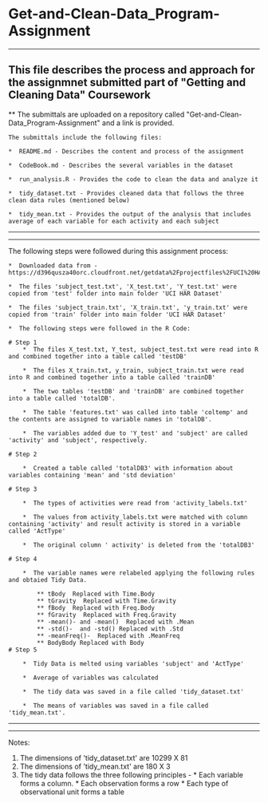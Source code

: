 # Get-and-Clean-Data_Program-Assignment
_______________________________________________________________________________________________________________________________________________________


## This file describes the process and approach for the assignmnet submitted part of "Getting and Cleaning Data" Coursework

** The submittals are uploaded on a repository called "Get-and-Clean-Data_Program-Assignment" and a link is provided.

	The submittals include the following files:

	*  README.md - Describes the content and process of the assignment

	*  CodeBook.md - Describes the several variables in the dataset

	*  run_analysis.R - Provides the code to clean the data and analyze it

	*  tidy_dataset.txt - Provides cleaned data that follows the three clean data rules (mentioned below)

	*  tidy_mean.txt - Provides the output of the analysis that includes average of each variable for each activity and each subject 

---------------------------------------------------------------------------------------------------------------------------------------------------------
---------------------------------------------------------------------------------------------------------------------------------------------------------

The following steps were followed during this assignment process:

	*  Downloaded data from -  https://d396qusza40orc.cloudfront.net/getdata%2Fprojectfiles%2FUCI%20HAR%20Dataset.zip

	*  The files 'subject_test.txt', 'X_test.txt', 'Y_test.txt' were copied from 'test' folder into main folder 'UCI HAR Dataset'

	*  The files 'subject_train.txt', 'X_train.txt', 'y_train.txt' were copied from 'train' folder into main folder 'UCI HAR Dataset'

	*  The following steps were followed in the R Code:

	# Step 1
		*  The files X_test.txt, Y_test, subject_test.txt were read into R and combined together into a table called 'testDB'
			
		*  The files X_train.txt, y_train, subject_train.txt were read into R and combined together into a table called 'trainDB'
	
		*  The two tables 'testDB' and 'trainDB' are combined together into a table called 'totalDB'.

		*  The table 'features.txt' was called into table 'coltemp' and the contents are assigned to variable names in 'totalDB'.

		*  The variables added due to 'Y_test' and 'subject' are called 'activity' and 'subject', respectively.

	# Step 2
	
		*  Created a table called 'totalDB3' with information about variables containing 'mean' and 'std deviation' 
		
	# Step 3
		
		*  The types of activities were read from 'activity_labels.txt'
		
		*  The values from activity_labels.txt were matched with column containing 'activity' and result activity is stored in a variable called 'ActType'

		*  The original column ' activity' is deleted from the 'totalDB3'

	# Step 4	
		
		*  The variable names were relabeled applying the following rules and obtaied Tidy Data.
			
			** tBody  Replaced with Time.Body
			** tGravity  Replaced with Time.Gravity
			** fBody  Replaced with Freq.Body
			** fGravity  Replaced with Freq.Gravity
			** -mean()- and -mean()  Replaced with .Mean
			** -std()-  and -std() Replaced with .Std
			** -meanFreq()-  Replaced with .MeanFreq
			** BodyBody Replaced with Body
	# Step 5	
		
		*  Tidy Data is melted using variables 'subject' and 'ActType'

		*  Average of variables was calculated 

		*  The tidy data was saved in a file called 'tidy_dataset.txt'
		
		*  The means of variables was saved in a file called 'tidy_mean.txt'.

-------------------------------------------------------------------------------------------------------------------------------------------------------------------
-------------------------------------------------------------------------------------------------------------------------------------------------------------------

Notes: 
1. 	The dimensions of 'tidy_dataset.txt' are 10299 X 81
2.	The dimensions of 'tidy_mean.txt' are 180 X 3
3.	The tidy data follows the three following principles - 
		* Each variable forms a column.
		* Each observation forms a row
		* Each type of observational unit forms a table

		

